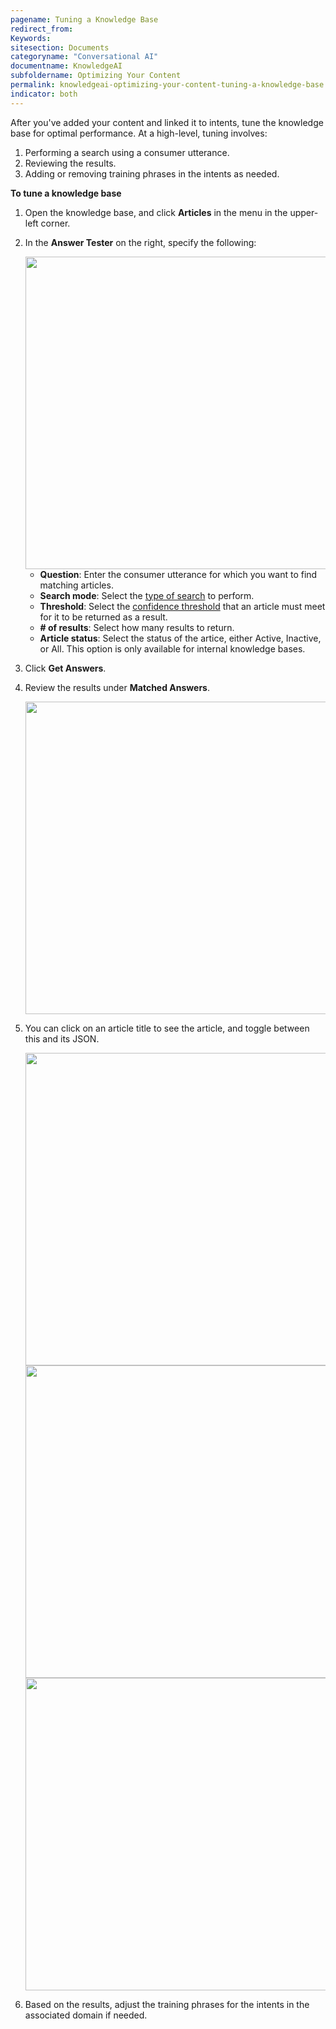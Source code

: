 ```yaml
---
pagename: Tuning a Knowledge Base
redirect_from:
Keywords:
sitesection: Documents
categoryname: "Conversational AI"
documentname: KnowledgeAI
subfoldername: Optimizing Your Content
permalink: knowledgeai-optimizing-your-content-tuning-a-knowledge-base.html
indicator: both
---
```


After you've added your content and linked it to intents, tune the knowledge base for optimal performance. At a high-level, tuning involves:

1. Performing a search using a consumer utterance.
2. Reviewing the results.
3. Adding or removing training phrases in the intents as needed.

**To tune a knowledge base**

1. Open the knowledge base, and click **Articles** in the menu in the upper-left corner.
2. In the **Answer Tester** on the right, specify the following:

    <img class="fancyimage" style="width:500px" src="img/ConvoBuilder/kb_test1.png" alt="">

    * **Question**: Enter the consumer utterance for which you want to find matching articles.
    * **Search mode**: Select the [type of search](knowledgeai-search-methods.html) to perform.
    * **Threshold**: Select the [confidence threshold](knowledgeai-using-intents-with-kbs.html#scoring-and-thresholds) that an article must meet for it to be returned as a result.
    * **# of results**: Select how many results to return.
    * **Article status**: Select the status of the artice, either Active, Inactive, or All. This option is only available for internal knowledge bases.

3. Click **Get Answers**.
4. Review the results under **Matched Answers**.

    <img class="fancyimage" style="width:500px" src="img/ConvoBuilder/kb_test2.png" alt="">

5. You can click on an article title to see the article, and toggle between this and its JSON.

    <img class="fancyimage" style="width:500px" src="img/ConvoBuilder/kb_test3.png" alt="">
    <img class="fancyimage" style="width:500px" src="img/ConvoBuilder/kb_test4.png" alt="">
    <img class="fancyimage" style="width:500px" src="img/ConvoBuilder/kb_test5.png" alt="">

6. Based on the results, adjust the training phrases for the intents in the associated domain if needed.

